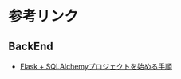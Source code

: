 # 参考リンク
## BackEnd
- [Flask + SQLAlchemyプロジェクトを始める手順](https://qiita.com/shirakiya/items/0114d51e9c189658002e)